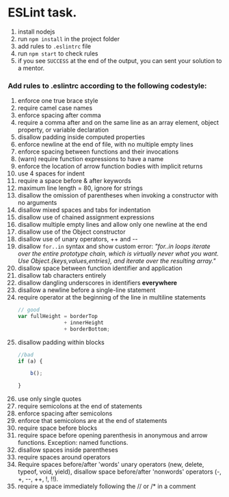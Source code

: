 # ESLint task.
1. install nodejs
1. run `npm install` in the project folder
1. add rules to `.eslintrc` file
1. run `npm start` to check rules
1. if you see `SUCCESS` at the end of the output, you can sent your solution to a mentor.

### Add rules to .eslintrc according to the following codestyle:

1. enforce one true brace style
1. require camel case names
1. enforce spacing after comma
1. require a comma after and on the same line as an array element, object property, or variable declaration
1. disallow padding inside computed properties
1. enforce newline at the end of file, with no multiple empty lines
1. enforce spacing between functions and their invocations
1. (warn) require function expressions to have a name
1. enforce the location of arrow function bodies with implicit returns
1. use 4 spaces for indent
1. require a space before & after keywords
1. maximum line length = 80, ignore for strings
1. disallow the omission of parentheses when invoking a constructor with no arguments
1. disallow mixed spaces and tabs for indentation
1. disallow use of chained assignment expressions
1. disallow multiple empty lines and allow only one newline at the end
1. disallow use of the Object constructor
1. disallow use of unary operators, ++ and --
1. disallow `for..in` syntax and show custom error:
_"for..in loops iterate over the entire prototype chain, which is virtually never what you want. Use Object.{keys,values,entries}, and iterate over the resulting array."_
1. disallow space between function identifier and application
1. disallow tab characters entirely
1. disallow dangling underscores in identifiers **everywhere**
1. disallow a newline before a single-line statement
1. require operator at the beginning of the line in multiline statements
    ```javascript
    // good
    var fullHeight = borderTop
                   + innerHeight
                   + borderBottom;
    ```
1. disallow padding within blocks
    ```javascript
    //bad
    if (a) {
    
        b();
    
    }
    ```
1. use only single quotes
1. require semicolons at the end of statements
1. enforce spacing after semicolons
1. enforce that semicolons are at the end of statements
1. require space before blocks
1. require space before opening parenthesis in anonymous and arrow functions. Exception: named functions.
1. disallow spaces inside parentheses
1. require spaces around operators
1. Require spaces before/after 'words' unary operators (new, delete, typeof, void, yield), disallow space before/after 'nonwords' operators (-, +, --, ++, !, !!).
1. require a space immediately following the // or /* in a comment